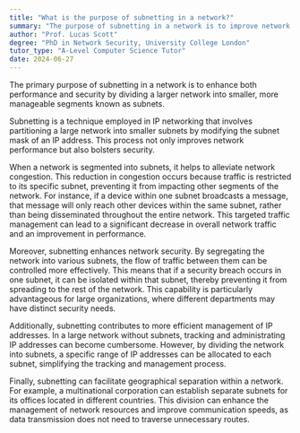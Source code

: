 ```yaml
---
title: "What is the purpose of subnetting in a network?"
summary: "The purpose of subnetting in a network is to improve network performance and security by dividing a network into smaller parts."
author: "Prof. Lucas Scott"
degree: "PhD in Network Security, University College London"
tutor_type: "A-Level Computer Science Tutor"
date: 2024-06-27
---
```


The primary purpose of subnetting in a network is to enhance both performance and security by dividing a larger network into smaller, more manageable segments known as subnets.

Subnetting is a technique employed in IP networking that involves partitioning a large network into smaller subnets by modifying the subnet mask of an IP address. This process not only improves network performance but also bolsters security.

When a network is segmented into subnets, it helps to alleviate network congestion. This reduction in congestion occurs because traffic is restricted to its specific subnet, preventing it from impacting other segments of the network. For instance, if a device within one subnet broadcasts a message, that message will only reach other devices within the same subnet, rather than being disseminated throughout the entire network. This targeted traffic management can lead to a significant decrease in overall network traffic and an improvement in performance.

Moreover, subnetting enhances network security. By segregating the network into various subnets, the flow of traffic between them can be controlled more effectively. This means that if a security breach occurs in one subnet, it can be isolated within that subnet, thereby preventing it from spreading to the rest of the network. This capability is particularly advantageous for large organizations, where different departments may have distinct security needs.

Additionally, subnetting contributes to more efficient management of IP addresses. In a large network without subnets, tracking and administrating IP addresses can become cumbersome. However, by dividing the network into subnets, a specific range of IP addresses can be allocated to each subnet, simplifying the tracking and management process.

Finally, subnetting can facilitate geographical separation within a network. For example, a multinational corporation can establish separate subnets for its offices located in different countries. This division can enhance the management of network resources and improve communication speeds, as data transmission does not need to traverse unnecessary routes.
    